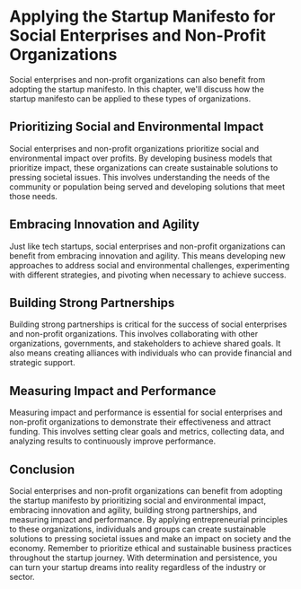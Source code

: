 # Applying the Startup Manifesto for Social Enterprises and Non-Profit Organizations

Social enterprises and non-profit organizations can also benefit from adopting the startup manifesto. In this chapter, we'll discuss how the startup manifesto can be applied to these types of organizations.

Prioritizing Social and Environmental Impact
--------------------------------------------

Social enterprises and non-profit organizations prioritize social and environmental impact over profits. By developing business models that prioritize impact, these organizations can create sustainable solutions to pressing societal issues. This involves understanding the needs of the community or population being served and developing solutions that meet those needs.

Embracing Innovation and Agility
--------------------------------

Just like tech startups, social enterprises and non-profit organizations can benefit from embracing innovation and agility. This means developing new approaches to address social and environmental challenges, experimenting with different strategies, and pivoting when necessary to achieve success.

Building Strong Partnerships
----------------------------

Building strong partnerships is critical for the success of social enterprises and non-profit organizations. This involves collaborating with other organizations, governments, and stakeholders to achieve shared goals. It also means creating alliances with individuals who can provide financial and strategic support.

Measuring Impact and Performance
--------------------------------

Measuring impact and performance is essential for social enterprises and non-profit organizations to demonstrate their effectiveness and attract funding. This involves setting clear goals and metrics, collecting data, and analyzing results to continuously improve performance.

Conclusion
----------

Social enterprises and non-profit organizations can benefit from adopting the startup manifesto by prioritizing social and environmental impact, embracing innovation and agility, building strong partnerships, and measuring impact and performance. By applying entrepreneurial principles to these organizations, individuals and groups can create sustainable solutions to pressing societal issues and make an impact on society and the economy. Remember to prioritize ethical and sustainable business practices throughout the startup journey. With determination and persistence, you can turn your startup dreams into reality regardless of the industry or sector.
